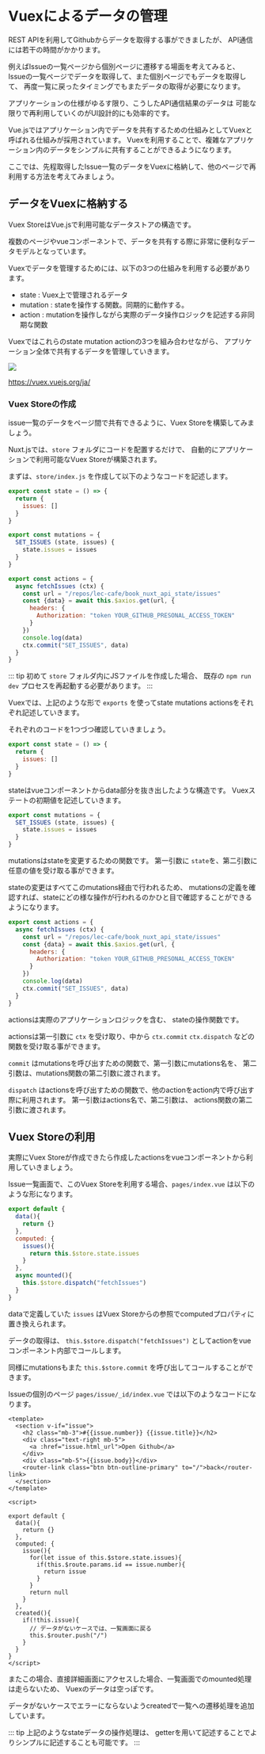 # Vuexによるデータの管理

REST APIを利用してGithubからデータを取得する事ができましたが、
API通信には若干の時間がかかります。

例えばIssueの一覧ページから個別ページに遷移する場面を考えてみると、
Issueの一覧ページでデータを取得して、また個別ページでもデータを取得して、
再度一覧に戻ったタイミングでもまたデータの取得が必要になります。

アプリケーションの仕様がゆるす限り、こうしたAPI通信結果のデータは
可能な限りで再利用していくのがUI設計的にも効率的です。

Vue.jsではアプリケーション内でデータを共有するための仕組みとしてVuexと呼ばれる仕組みが採用されています。
Vuexを利用することで、複雑なアプリケーション内のデータをシンプルに共有することができるようになります。

ここでは、先程取得したIssue一覧のデータをVuexに格納して、他のページで再利用する方法を考えてみましょう。

## データをVuexに格納する

Vuex StoreはVue.jsで利用可能なデータストアの構造です。

複数のページやvueコンポーネントで、データを共有する際に非常に便利なデータモデルとなっています。

Vuexでデータを管理するためには、以下の3つの仕組みを利用する必要があります。

- state : Vuex上で管理されるデータ
- mutation : stateを操作する関数。同期的に動作する。
- action : mutationを操作しながら実際のデータ操作ロジックを記述する非同期な関数

Vuexではこれらのstate mutation actionの3つを組み合わせながら、
アプリケーション全体で共有するデータを管理していきます。

![](/images/3/vuex.png)

https://vuex.vuejs.org/ja/

### Vuex Storeの作成

issue一覧のデータをページ間で共有できるように、Vuex Storeを構築してみましょう。

Nuxt.jsでは、`store` フォルダにコードを配置するだけで、
自動的にアプリケーションで利用可能なVuex Storeが構築されます。

まずは、`store/index.js` を作成して以下のようなコードを記述します。

```js
export const state = () => {
  return {
    issues: []
  }
}

export const mutations = {
  SET_ISSUES (state, issues) {
    state.issues = issues
  }
}

export const actions = {
  async fetchIssues (ctx) {
    const url = "/repos/lec-cafe/book_nuxt_api_state/issues"
    const {data} = await this.$axios.get(url, {
      headers: {
        Authorization: "token YOUR_GITHUB_PRESONAL_ACCESS_TOKEN"
      }
    })
    console.log(data)
    ctx.commit("SET_ISSUES", data)
  }
}
```

::: tip 
初めて `store` フォルダ内にJSファイルを作成した場合、
既存の `npm run dev` プロセスを再起動する必要があります。
:::

Vuexでは、上記のような形で `exports` を使ってstate mutations actionsをそれぞれ記述していきます。

それぞれのコードを1つづつ確認していきましょう。

```js
export const state = () => {
  return {
    issues: []
  }
}
```

stateはvueコンポーネントからdata部分を抜き出したような構造です。 
Vuexステートの初期値を記述していきます。

```js
export const mutations = {
  SET_ISSUES (state, issues) {
    state.issues = issues
  }
}
```

mutationsはstateを変更するための関数です。
第一引数に `state`を、第二引数に任意の値を受け取る事ができます。

stateの変更はすべてこのmutations経由で行われるため、
mutationsの定義を確認すれば、stateにどの様な操作が行われるのかひと目で確認することができるようになります。

```js
export const actions = {
  async fetchIssues (ctx) {
    const url = "/repos/lec-cafe/book_nuxt_api_state/issues"
    const {data} = await this.$axios.get(url, {
      headers: {
        Authorization: "token YOUR_GITHUB_PRESONAL_ACCESS_TOKEN"
      }
    })
    console.log(data)
    ctx.commit("SET_ISSUES", data)
  }
}
```

actionsは実際のアプリケーションロジックを含む、 stateの操作関数です。

actionsは第一引数に `ctx` を受け取り、中から `ctx.commit` `ctx.dispatch` などの関数を受け取る事ができます。

`commit` はmutationsを呼び出すための関数で、第一引数にmutations名を、
第二引数は、mutations関数の第二引数に渡されます。

`dispatch` はactionsを呼び出すための関数で、他のactionをaction内で呼び出す際に利用されます。
第一引数はactions名で、第二引数は、 actions関数の第二引数に渡されます。

## Vuex Storeの利用

実際にVuex Storeが作成できたら作成したactionsをvueコンポーネントから利用していきましょう。

Issue一覧画面で、このVuex Storeを利用する場合、`pages/index.vue` は以下のような形になります。

```js
export default {
  data(){
    return {}
  },
  computed: {
    issues(){
      return this.$store.state.issues
    }
  },
  async mounted(){
    this.$store.dispatch("fetchIssues")
  }
}
```

dataで定義していた `issues` はVuex Storeからの参照でcomputedプロパティに置き換えられます。

データの取得は、 `this.$store.dispatch("fetchIssues")` としてactionをvueコンポーネント内部でコールします。

同様にmutationsもまた `this.$store.commit` を呼び出してコールすることができます。

Issueの個別のページ `pages/issue/_id/index.vue` では以下のようなコードになります。

```vue
<template>
  <section v-if="issue">
    <h2 class="mb-3">#{{issue.number}} {{issue.title}}</h2>
    <div class="text-right mb-5">
      <a :href="issue.html_url">Open Github</a>
    </div>
    <div class="mb-5">{{issue.body}}</div>
    <router-link class="btn btn-outline-primary" to="/">back</router-link>
  </section>
</template>

<script>

export default {
  data(){
    return {}
  },
  computed: {
    issue(){
      for(let issue of this.$store.state.issues){
        if(this.$route.params.id == issue.number){
          return issue
        }
      }
      return null
    }
  },
  created(){
    if(!this.issue){
      // データがないケースでは、一覧画面に戻る
      this.$router.push("/")
    }
  }
}
</script>
```

またこの場合、直接詳細画面にアクセスした場合、一覧画面でのmounted処理は走らないため、
Vuexのデータは空っぽです。

データがないケースでエラーにならないようcreatedで一覧への遷移処理を追加しています。

::: tip 
上記のようなstateデータの操作処理は、
getterを用いて記述することでよりシンプルに記述することも可能です。
:::
